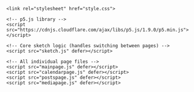 <html lang="en">
  <head>
    <meta charset="UTF-8" />
    <meta name="viewport" content="width=device-width, initial-scale=1.0"/>
    <title>Zara Hussain</title>

    <link rel="stylesheet" href="style.css">

    <!-- p5.js library -->
    <script src="https://cdnjs.cloudflare.com/ajax/libs/p5.js/1.9.0/p5.min.js"></script>

    <!-- Core sketch logic (handles switching between pages) -->
    <script src="sketch.js" defer></script>

    <!-- All individual page files -->
    <script src="mainpage.js" defer></script>
    <script src="calendarpage.js" defer></script>
    <script src="postspage.js" defer></script>
    <script src="mediapage.js" defer></script>
  </head>
  <body>
    <div id="loading-container"></div>
  </body>
</html>
